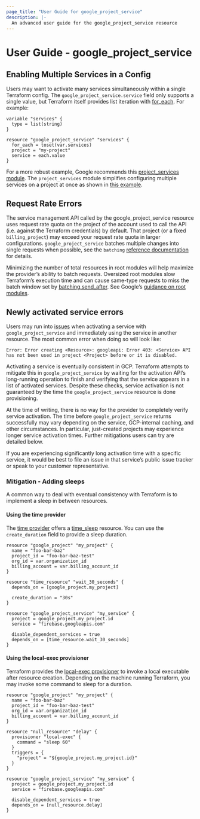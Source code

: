 ```yaml
---
page_title: "User Guide for google_project_service"
description: |-
  An advanced user guide for the google_project_service resource
---
```


# User Guide - google_project_service

## Enabling Multiple Services in a Config

Users may want to activate many services simultaneously within a single Terraform config. The `google_project_service.service` field only supports a single value, but Terraform itself provides list iteration with [for_each](https://developer.hashicorp.com/terraform/language/meta-arguments/for_each).
For example:

```
variable "services" {
  type = list(string)
}

resource "google_project_service" "services" {
  for_each = toset(var.services)
  project = "my-project"
  service = each.value
}
```

For a more robust example, Google recommends this [project_services module](https://github.com/terraform-google-modules/terraform-google-project-factory/tree/master/modules/project_services). The `project_services` module simplifies configuring multiple services on a project at once as shown in [this example](https://github.com/terraform-google-modules/terraform-google-project-factory/tree/master/modules/project_services#example-usage).

## Request Rate Errors

The service management API called by the google_project_service resource uses request rate quota on the project of the account used to call the API (i.e. against the Terraform credentials) by default. That project (or a fixed `billing_project`) may exceed your request rate quota in larger configurations. `google_project_service` batches multiple changes into single requests when possible, see the `batching` [reference documentation](https://registry.terraform.io/providers/hashicorp/google/latest/docs/guides/provider_reference.html#batching) for details.

Minimizing the number of total resources in root modules will help maximize the provider’s ability to batch requests. Oversized root modules slow Terraform’s execution time and can cause same-type requests to miss the batch window set by [batching.send_after](https://registry.terraform.io/providers/hashicorp/google/latest/docs/guides/provider_reference.html#send_after). See Google’s [guidance on root modules](https://cloud.google.com/docs/terraform/best-practices-for-terraform#root-modules).

## Newly activated service errors

Users may run into [issues](https://github.com/hashicorp/terraform-provider-google/issues/8214) when activating a service with `google_project_service` and immediately using the service in another resource. The most common error when doing so will look like:

```
Error: Error creating <Resource>: googleapi: Error 403: <Service> API has not been used in project <Project> before or it is disabled.
```

Activating a service is eventually consistent in GCP. Terraform attempts to mitigate this in `google_project_service` by waiting for the activation API’s long-running operation to finish and verifying that the service appears in a list of activated services. Despite these checks, service activation is not guaranteed by the time the `google_project_service` resource is done provisioning.

At the time of writing, there is no way for the provider to completely verify service activation. The time before `google_project_service` returns successfully may vary depending on the service, GCP-internal caching, and other circumstances. In particular, just-created projects may experience longer service activation times. Further mitigations users can try are detailed below.

If you are experiencing significantly long activation time with a specific service, it would be best to file an issue in that service’s public issue tracker or speak to your customer representative. 

### Mitigation - Adding sleeps

A common way to deal with eventual consistency with Terraform is to implement a sleep in between resources.

#### Using the time provider

The [time provider](https://registry.terraform.io/providers/hashicorp/time/latest/docs) offers a [time_sleep](https://registry.terraform.io/providers/hashicorp/time/latest/docs/resources/sleep) resource. You can use the `create_duration` field to provide a sleep duration.

```
resource "google_project" "my_project" {
  name = "foo-bar-baz"
  project_id = "foo-bar-baz-test"
  org_id = var.organization_id
  billing_account = var.billing_account_id
}

resource "time_resource" "wait_30_seconds" {
  depends_on = [google_project.my_project]

  create_duration = "30s"
}

resource "google_project_service" "my_service" {
  project = google_project.my_project.id
  service = "firebase.googleapis.com"

  disable_dependent_services = true
  depends_on = [time_resource.wait_30_seconds]
}
```

#### Using the local-exec provisioner

Terraform provides the [local-exec provisioner](https://developer.hashicorp.com/terraform/language/resources/provisioners/local-exec) to invoke a local executable after resource creation. Depending on the machine running Terraform, you may invoke some command to sleep for a duration.

```
resource "google_project" "my_project" {
  name = "foo-bar-baz"
  project_id = "foo-bar-baz-test"
  org_id = var.organization_id
  billing_account = var.billing_account_id
}

resource "null_resource" "delay" {
  provisioner "local-exec" {
    command = "sleep 60"
  }
  triggers = {
    "project" = "${google_project.my_project.id}"
  }
}

resource "google_project_service" "my_service" {
  project = google_project.my_project.id
  service = "firebase.googleapis.com"

  disable_dependent_services = true
  depends_on = [null_resource.delay]
}
```